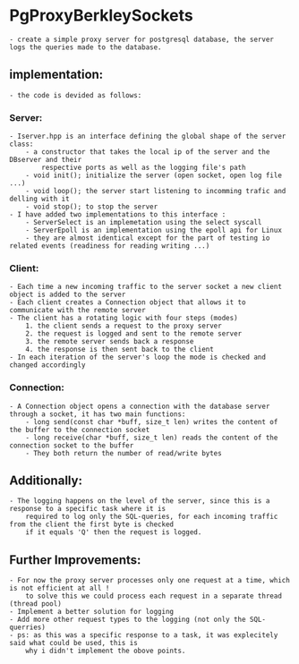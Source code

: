 # PgProxyBerkleySockets
    - create a simple proxy server for postgresql database, the server logs the queries made to the database.

## implementation:
    - the code is devided as follows:
### Server:
    - Iserver.hpp is an interface defining the global shape of the server class:
        - a constructor that takes the local ip of the server and the DBserver and their 
            respective ports as well as the logging file's path
        - void init(); initialize the server (open socket, open log file ...)
        - void loop(); the server start listening to incomming trafic and delling with it
        - void stop(); to stop the server
    - I have added two implementations to this interface :
        - ServerSelect is an implemetation using the select syscall
        - ServerEpoll is an implementation using the epoll api for Linux
        - they are almost identical except for the part of testing io related events (readiness for reading writing ...)

### Client:
    - Each time a new incoming traffic to the server socket a new client object is added to the server
    - Each client creates a Connection object that allows it to communicate with the remote server
    - The client has a rotating logic with four steps (modes)
        1. the client sends a request to the proxy server
        2. the request is logged and sent to the remote server
        3. the remote server sends back a response
        4. the response is then sent back to the client
    - In each iteration of the server's loop the mode is checked and changed accordingly

### Connection:
    - A Connection object opens a connection with the database server through a socket, it has two main functions:
        - long send(const char *buff, size_t len) writes the content of the buffer to the connection socket
	    - long receive(char *buff, size_t len) reads the content of the connection socket to the buffer
        - They both return the number of read/write bytes

## Additionally:
    - The logging happens on the level of the server, since this is a response to a specific task where it is 
        required to log only the SQL-queries, for each incoming traffic from the client the first byte is checked
        if it equals 'Q' then the request is logged.

## Further Improvements:
    - For now the proxy server processes only one request at a time, which is not efficient at all !
        to solve this we could process each request in a separate thread (thread pool)
    - Implement a better solution for logging
    - Add more other request types to the logging (not only the SQL-querries)
    - ps: as this was a specific response to a task, it was explecitely said what could be used, this is 
        why i didn't implement the obove points.